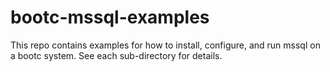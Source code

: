 # bootc-mssql-examples

This repo contains examples for how to install, configure, and run mssql on a bootc system. See each sub-directory for details.
